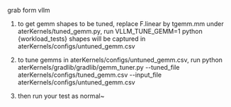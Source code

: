 grab form vllm

1. to get gemm shapes to be tuned, replace F.linear by tgemm.mm under aterKernels/tuned_gemm.py, 
run
    VLLM_TUNE_GEMM=1 python {workload_tests}
shapes will be captured in aterKernels/configs/untuned_gemm.csv

2. to tune gemms in aterKernels/configs/untuned_gemm.csv,
run 
    python aterKernels/gradlib/gradlib/gemm_tuner.py --tuned_file aterKernels/configs/tuned_gemm.csv  --input_file aterKernels/configs/untuned_gemm.csv

3. then run your test as normal~